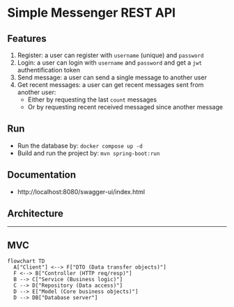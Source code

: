 # Simple Messenger REST API

## Features

1. Register: a user can register with `username` (unique) and `password`
2. Login: a user can login with `username` and `password` and get a `jwt` authentification token
3. Send message: a user can send a single message to another user
4. Get recent messages: a user can get recent messages sent from another user:
   - Either by requesting the last `count` messages
   - Or by requesting recent received messaged since another message

## Run

- Run the database by: `docker compose up -d`
- Build and run the project by: `mvn spring-boot:run`

## Documentation

- http://localhost:8080/swagger-ui/index.html

## Architecture
---
MVC
---
```mermaid
flowchart TD
  A["Client"] <--> F["DTO (Data transfer objects)"]
  F <--> B["Controller (HTTP req/resp)"]
  B --> C["Service (Business logic)"]
  C --> D["Repository (Data access)"]
  D --> E["Model (Core business objects)"]
  D --> DB["Database server"]
```
